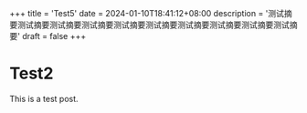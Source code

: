 +++
title = 'Test5'
date = 2024-01-10T18:41:12+08:00
description = '测试摘要测试摘要测试摘要测试摘要测试摘要测试摘要测试摘要测试摘要测试摘要测试摘要'
draft = false
+++

# Test2

This is a test post.